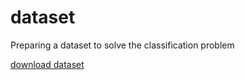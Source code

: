 # dataset
Preparing a dataset to solve the classification problem

[download dataset](https://drive.google.com/drive/folders/1tzivl0nTwgwlS4azrr1Y_NrSFSzUJyNU)
